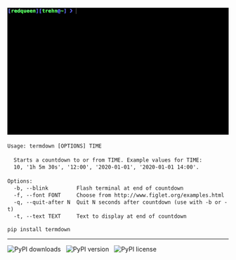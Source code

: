 ![termdown demo](/termdown.gif?raw=true)

```
Usage: termdown [OPTIONS] TIME

  Starts a countdown to or from TIME. Example values for TIME:
  10, '1h 5m 30s', '12:00', '2020-01-01', '2020-01-01 14:00'.

Options:
  -b, --blink         Flash terminal at end of countdown
  -f, --font FONT     Choose from http://www.figlet.org/examples.html
  -q, --quit-after N  Quit N seconds after countdown (use with -b or -t)
  -t, --text TEXT     Text to display at end of countdown
```

```
pip install termdown
```

------------------------------------------------------------------------

![PyPI downloads](https://pypip.in/download/termdown/badge.png) &nbsp; ![PyPI version](https://pypip.in/version/termdown/badge.png) &nbsp; ![PyPI license](https://pypip.in/license/termdown/badge.png)
